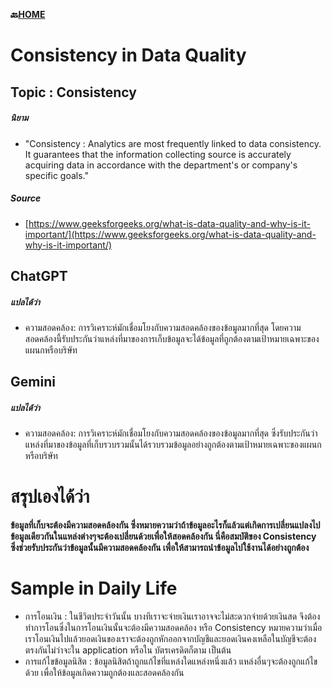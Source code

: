 **🔙[HOME](README.md)**
# **Consistency in Data Quality**


## Topic : Consistency
##### นิยาม
- "Consistency : Analytics are most frequently linked to data consistency. It guarantees that the information collecting source is
  accurately acquiring data in accordance with the department's or company's specific goals."

##### Source
- [https://www.geeksforgeeks.org/what-is-data-quality-and-why-is-it-important/](https://www.geeksforgeeks.org/what-is-data-quality-and-why-is-it-important/)

## ChatGPT
##### แปลได้ว่า
- ความสอดคล้อง: การวิเคราะห์มักเชื่อมโยงกับความสอดคล้องของข้อมูลมากที่สุด โดยความสอดคล้องนี้รับประกันว่าแหล่งที่มาของการเก็บข้อมูลจะได้ข้อมูลที่ถูกต้องตามเป้าหมายเฉพาะของแผนกหรือบริษัท

## Gemini
##### แปลได้ว่า
- ความสอดคล้อง: การวิเคราะห์มักเชื่อมโยงกับความสอดคล้องของข้อมูลมากที่สุด ซึ่งรับประกันว่าแหล่งที่มาของข้อมูลที่เก็บรวบรวมนั้นได้รวบรวมข้อมูลอย่างถูกต้องตามเป้าหมายเฉพาะของแผนกหรือบริษัท

# สรุปเองได้ว่า
**ข้อมูลที่เก็บจะต้องมีความสอดคล้องกัน ซึ่งหมายความว่าถ้าข้อมูลอะไรก็แล้วแต่เกิดการเปลี่ยนแปลงไป ข้อมูลเดียวกันในแหล่งต่างๆจะต้องเปลี่ยนด้วยเพื่อให้สอดคล้องกัน นี่คือสมบัติของ Consistency ซึ่งช่วยรับประกันว่าข้อมูลนั้นมีความสอดคล้องกัน เพื่อให้สามารถนำข้อมูลไปใช้งานได้อย่างถูกต้อง**

# Sample in Daily Life
- การโอนเงิน : ในชีวิตประจำวันนั้น บางทีเราจะจ่ายเงินเราอาจจะไม่สะดวกจ่ายด้วยเงินสด จึงต้องทำการโอนซึ่งในการโอนเงินนั้นจะต้องมีความสอดคล้อง หรือ Consistency หมายความว่าเมื่อเราโอนเงินไปแล้วยอดเงินของเราจะต้องถูกหักออกจากบัญชีและยอดเงินคงเหลือในบัญชีจะต้องตรงกันไม่ว่าจะใน application หรือใน บัตรเครดิตก็ตาม เป็นต้น
- การแก้ไขข้อมูลนิสิต : ข้อมูลนิสิตถ้าถูกแก้ไขที่แหล่งใดแหล่งหนึ่งแล้ว แหล่งอื่นๆจะต้องถูกแก้ไขด้วย เพื่อให้ข้อมูลเกิดความถูกต้องและสอดคล้องกัน
